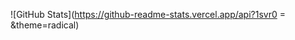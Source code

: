 ![GitHub Stats](https://github-readme-stats.vercel.app/api?1svr0 = &theme=radical)

<!---
1svr0/1svr0 is a ✨ special ✨ repository because its `README.md` (this file) appears on your GitHub profile.
You can click the Preview link to take a look at your changes.
--->
